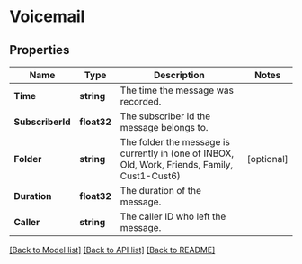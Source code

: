 # Voicemail

## Properties

Name | Type | Description | Notes
------------ | ------------- | ------------- | -------------
**Time** | **string** | The time the message was recorded. | 
**SubscriberId** | **float32** | The subscriber id the message belongs to. | 
**Folder** | **string** | The folder the message is currently in (one of INBOX, Old, Work, Friends, Family, Cust1-Cust6) | [optional] 
**Duration** | **float32** | The duration of the message. | 
**Caller** | **string** | The caller ID who left the message. | 

[[Back to Model list]](../README.md#documentation-for-models) [[Back to API list]](../README.md#documentation-for-api-endpoints) [[Back to README]](../README.md)


